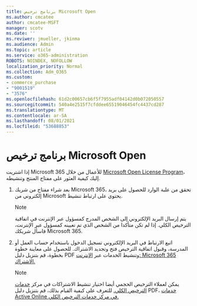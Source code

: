 ```yaml
---
title: برنامج ترخيص Microsoft Open
ms.author: cmcatee
author: cmcatee-MSFT
manager: scotv
ms.date: ''
ms.reviwer: jmueller, jkinma
ms.audience: Admin
ms.topic: article
ms.service: o365-administration
ROBOTS: NOINDEX, NOFOLLOW
localization_priority: Normal
ms.collection: Adm_O365
ms.custom:
- commerce_purchase
- "9001519"
- "3576"
ms.openlocfilehash: 61d2c00657cb6f5f7955adf04142d0b072050557
ms.sourcegitcommit: 540a4e2515f7cfddee65519046454fc4437cd287
ms.translationtype: MT
ms.contentlocale: ar-SA
ms.lasthandoff: 08/01/2021
ms.locfileid: "53688853"
---
```

# <a name="microsoft-open-license-program"></a>برنامج ترخيص Microsoft Open

إذا اشتريت Microsoft 365 للأعمال من خلال [Microsoft Open License Program](https://go.microsoft.com/fwlink/p/?LinkID=613298)، إليك كيفية العثور على مفتاح المنتج وتنشيطه.

1. بعد شراء مفتاح من شريك Microsoft 365، تحقق من علبة الوارد للحصول على بريد إلكتروني من Microsoft يحتوي على ارتباط تنشيط.

    > [!NOTE]
    > يتم إرسال البريد الإلكتروني إلى الشخص المدرج كمسؤول عبر الإنترنت في اتفاقية الترخيص الكلي. إذا لم تكن متأكدا من الشخص الذي تم تعيينه كمسؤول عبر الإنترنت، فاسأل شريكك Microsoft 365.
1. اتبع الارتباط في البريد الإلكتروني تسجيل الدخول باستخدام حساب العمل أو المدرسة، وقبول اتفاقية الترخيص فتح وتجديد الاشتراك. للحصول على معاينة خطوة بخطوة، قم بتنزيل دليل PDF وتنشيط الخدمات عبر [الإنترنت: Microsoft 365 الاشتراك.](https://go.microsoft.com/fwlink/p/?LinkId=618100)

    > [!NOTE]
    > يمكن لعملاء الترخيص الحجمي أيضا اختيار تنشيط الاشتراكات في مركز [خدمات الترخيص الكلي.](https://go.microsoft.com/fwlink/p/?LinkID=282016) للتعرف على كيفية القيام بذلك، قم بتنزيل دليل PDF، [خدمات Active Online في مركز خدمات الترخيص الكلي.](https://go.microsoft.com/fwlink/p/?LinkId=618096)